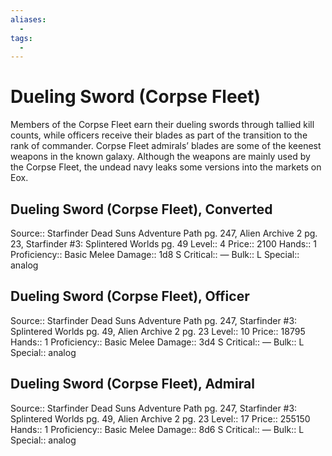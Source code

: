 ```yaml
---
aliases:
  - 
tags:
  - 
---
```

# Dueling Sword (Corpse Fleet)
Members of the Corpse Fleet earn their dueling swords through tallied kill counts, while officers receive their blades as part of the transition to the rank of commander. Corpse Fleet admirals’ blades are some of the keenest weapons in the known galaxy. Although the weapons are mainly used by the Corpse Fleet, the undead navy leaks some versions into the markets on Eox.

## Dueling Sword (Corpse Fleet), Converted
Source:: Starfinder Dead Suns Adventure Path pg. 247, Alien Archive 2 pg. 23, Starfinder #3: Splintered Worlds pg. 49
Level:: 4
Price:: 2100
Hands:: 1
Proficiency:: Basic Melee
Damage:: 1d8 S
Critical:: —
Bulk:: L 
Special:: analog

## Dueling Sword (Corpse Fleet), Officer
Source:: Starfinder Dead Suns Adventure Path pg. 247, Starfinder #3: Splintered Worlds pg. 49, Alien Archive 2 pg. 23
Level:: 10
Price:: 18795
Hands:: 1
Proficiency:: Basic Melee
Damage:: 3d4 S
Critical:: —
Bulk:: L
Special:: analog
## Dueling Sword (Corpse Fleet), Admiral
Source:: Starfinder Dead Suns Adventure Path pg. 247, Starfinder #3: Splintered Worlds pg. 49, Alien Archive 2 pg. 23
Level:: 17
Price:: 255150
Hands:: 1
Proficiency:: Basic Melee
Damage:: 8d6 S
Critical:: —
Bulk:: L
Special:: analog